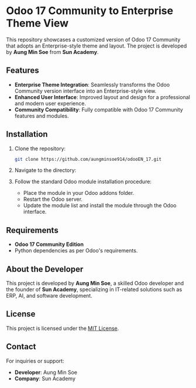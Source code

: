 # Odoo 17 Community to Enterprise Theme View

This repository showcases a customized version of Odoo 17 Community that adopts an Enterprise-style theme and layout. The project is developed by **Aung Min Soe** from **Sun Academy**.

## Features

* **Enterprise Theme Integration**: Seamlessly transforms the Odoo Community version interface into an Enterprise-style view.
* **Enhanced User Interface**: Improved layout and design for a professional and modern user experience.
* **Community Compatibility**: Fully compatible with Odoo 17 Community features and modules.

## Installation

1. Clone the repository:

   ```bash
   git clone https://github.com/aungminsoe914/odooEN_17.git
   ```
2. Navigate to the directory:

3. Follow the standard Odoo module installation procedure:

   * Place the module in your Odoo addons folder.
   * Restart the Odoo server.
   * Update the module list and install the module through the Odoo interface.

## Requirements

* **Odoo 17 Community Edition**
* Python dependencies as per Odoo's requirements.

## About the Developer

This project is developed by **Aung Min Soe**, a skilled Odoo developer and the founder of **Sun Academy**, specializing in IT-related solutions such as ERP, AI, and software development.

## License

This project is licensed under the [MIT License](LICENSE).

## Contact

For inquiries or support:

* **Developer**: Aung Min Soe
* **Company**: Sun Academy

